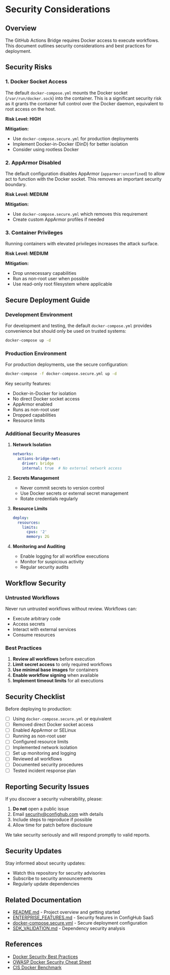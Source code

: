 # Security Considerations

## Overview

The GitHub Actions Bridge requires Docker access to execute workflows. This document outlines security considerations and best practices for deployment.

## Security Risks

### 1. Docker Socket Access

The default `docker-compose.yml` mounts the Docker socket (`/var/run/docker.sock`) into the container. This is a significant security risk as it grants the container full control over the Docker daemon, equivalent to root access on the host.

**Risk Level: HIGH**

**Mitigation:**
- Use `docker-compose.secure.yml` for production deployments
- Implement Docker-in-Docker (DinD) for better isolation
- Consider using rootless Docker

### 2. AppArmor Disabled

The default configuration disables AppArmor (`apparmor:unconfined`) to allow act to function with the Docker socket. This removes an important security boundary.

**Risk Level: MEDIUM**

**Mitigation:**
- Use `docker-compose.secure.yml` which removes this requirement
- Create custom AppArmor profiles if needed

### 3. Container Privileges

Running containers with elevated privileges increases the attack surface.

**Risk Level: MEDIUM**

**Mitigation:**
- Drop unnecessary capabilities
- Run as non-root user when possible
- Use read-only root filesystem where applicable

## Secure Deployment Guide

### Development Environment

For development and testing, the default `docker-compose.yml` provides convenience but should only be used on trusted systems:

```bash
docker-compose up -d
```

### Production Environment

For production deployments, use the secure configuration:

```bash
docker-compose -f docker-compose.secure.yml up -d
```

Key security features:
- Docker-in-Docker for isolation
- No direct Docker socket access
- AppArmor enabled
- Runs as non-root user
- Dropped capabilities
- Resource limits

### Additional Security Measures

1. **Network Isolation**
   ```yaml
   networks:
     actions-bridge-net:
       driver: bridge
       internal: true  # No external network access
   ```

2. **Secrets Management**
   - Never commit secrets to version control
   - Use Docker secrets or external secret management
   - Rotate credentials regularly

3. **Resource Limits**
   ```yaml
   deploy:
     resources:
       limits:
         cpus: '2'
         memory: 2G
   ```

4. **Monitoring and Auditing**
   - Enable logging for all workflow executions
   - Monitor for suspicious activity
   - Regular security audits

## Workflow Security

### Untrusted Workflows

Never run untrusted workflows without review. Workflows can:
- Execute arbitrary code
- Access secrets
- Interact with external services
- Consume resources

### Best Practices

1. **Review all workflows** before execution
2. **Limit secret access** to only required workflows
3. **Use minimal base images** for containers
4. **Enable workflow signing** when available
5. **Implement timeout limits** for all executions

## Security Checklist

Before deploying to production:

- [ ] Using `docker-compose.secure.yml` or equivalent
- [ ] Removed direct Docker socket access
- [ ] Enabled AppArmor or SELinux
- [ ] Running as non-root user
- [ ] Configured resource limits
- [ ] Implemented network isolation
- [ ] Set up monitoring and logging
- [ ] Reviewed all workflows
- [ ] Documented security procedures
- [ ] Tested incident response plan

## Reporting Security Issues

If you discover a security vulnerability, please:

1. **Do not** open a public issue
2. Email security@confighub.com with details
3. Include steps to reproduce if possible
4. Allow time for patch before disclosure

We take security seriously and will respond promptly to valid reports.

## Security Updates

Stay informed about security updates:
- Watch this repository for security advisories
- Subscribe to security announcements
- Regularly update dependencies

## Related Documentation

- [README.md](README.md) - Project overview and getting started
- [ENTERPRISE_FEATURES.md](ENTERPRISE_FEATURES.md) - Security features in ConfigHub SaaS
- [docker-compose.secure.yml](docker-compose.secure.yml) - Secure deployment configuration
- [SDK_VALIDATION.md](SDK_VALIDATION.md) - Dependency security analysis

## References

- [Docker Security Best Practices](https://docs.docker.com/engine/security/)
- [OWASP Docker Security Cheat Sheet](https://cheatsheetseries.owasp.org/cheatsheets/Docker_Security_Cheat_Sheet.html)
- [CIS Docker Benchmark](https://www.cisecurity.org/benchmark/docker)